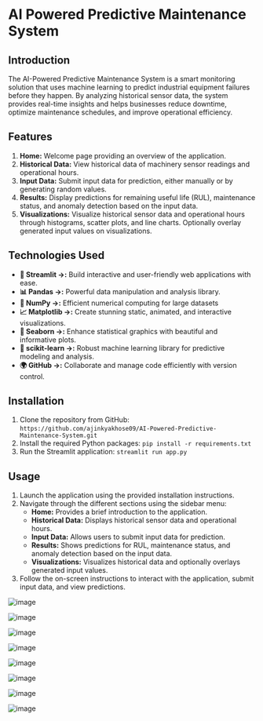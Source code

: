 #  AI Powered Predictive Maintenance System

## Introduction
The AI-Powered Predictive Maintenance System is a smart monitoring solution that uses machine learning to predict industrial equipment failures before they happen. By analyzing historical sensor data, the system provides real-time insights and helps businesses reduce downtime, optimize maintenance schedules, and improve operational efficiency.
## Features
1. **Home:** Welcome page providing an overview of the application.
2. **Historical Data:** View historical data of machinery sensor readings and operational hours.
3. **Input Data:** Submit input data for prediction, either manually or by generating random values.
4. **Results:** Display predictions for remaining useful life (RUL), maintenance status, and anomaly detection based on the input data.
5. **Visualizations:** Visualize historical sensor data and operational hours through histograms, scatter plots, and line charts. Optionally overlay generated input values on visualizations.

## Technologies Used
- **🚀 Streamlit →:** Build interactive and user-friendly web applications with ease.
- **📊 Pandas →:** Powerful data manipulation and analysis library.
- **🔢 NumPy →:** Efficient numerical computing for large datasets
- **📈 Matplotlib →:** Create stunning static, animated, and interactive visualizations.
- **🎨 Seaborn →:** Enhance statistical graphics with beautiful and informative plots.
- **🤖 scikit-learn →:** Robust machine learning library for predictive modeling and analysis.
- **🌍 GitHub →:** Collaborate and manage code efficiently with version control.

## Installation
1. Clone the repository from GitHub: `https://github.com/ajinkyakhose09/AI-Powered-Predictive-Maintenance-System.git`
2. Install the required Python packages: `pip install -r requirements.txt`
3. Run the Streamlit application: `streamlit run app.py`

## Usage
1. Launch the application using the provided installation instructions.
2. Navigate through the different sections using the sidebar menu:
   - **Home:** Provides a brief introduction to the application.
   - **Historical Data:** Displays historical sensor data and operational hours.
   - **Input Data:** Allows users to submit input data for prediction.
   - **Results:** Shows predictions for RUL, maintenance status, and anomaly detection based on the input data.
   - **Visualizations:** Visualizes historical data and optionally overlays generated input values.
3. Follow the on-screen instructions to interact with the application, submit input data, and view predictions.


![image](https://github.com/rohanmatt/Predictive-Maintenance-for-Industrial-Equipment/assets/77683536/9f46c40f-eb92-4b75-9e5d-2605258f00bc)

![image](https://github.com/rohanmatt/Predictive-Maintenance-for-Industrial-Equipment/assets/77683536/587463f2-f741-42c4-b4f8-3c62f6a9fde6)

![image](https://github.com/rohanmatt/Predictive-Maintenance-for-Industrial-Equipment/assets/77683536/02a71a6e-3993-4507-9905-d028879f380c)

![image](https://github.com/rohanmatt/Predictive-Maintenance-for-Industrial-Equipment/assets/77683536/f23c6a82-db94-496c-8a56-d84ce3c3274b)

![image](https://github.com/rohanmatt/Predictive-Maintenance-for-Industrial-Equipment/assets/77683536/eaa2b499-2691-4828-825a-91346737b507)

![image](https://github.com/rohanmatt/Predictive-Maintenance-for-Industrial-Equipment/assets/77683536/88303e44-acde-45cf-bfba-d8b51018f34b)

![image](https://github.com/rohanmatt/Predictive-Maintenance-for-Industrial-Equipment/assets/77683536/16c834df-bf50-4d2c-ae70-21f2c1b3800f)

![image](https://github.com/rohanmatt/Predictive-Maintenance-for-Industrial-Equipment/assets/77683536/440bea1b-1a6e-40ce-a106-cbe0f475e7c8)







